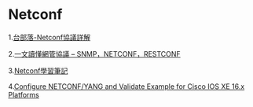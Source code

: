 # Netconf

1.[台部落-Netconf協議詳解](https://www.twblogs.net/a/5b899a0f2b71775d1ce2b15d)

2.[一文讀懂網管協議 – SNMP，NETCONF，RESTCONF](https://codingnote.cc/zh-tw/p/329134/)

3.[Netconf學習筆記](https://cshihong.github.io/2019/12/29/Netconf%E5%8D%8F%E8%AE%AE%E5%AD%A6%E4%B9%A0%E7%AC%94%E8%AE%B0/#Netconf%E6%A0%87%E5%87%86%E8%83%BD%E5%8A%9B%EF%BC%9A)

4.[Configure NETCONF/YANG and Validate Example for Cisco IOS XE 16.x Platforms](https://www.cisco.com/c/en/us/support/docs/storage-networking/management/200933-YANG-NETCONF-Configuration-Validation.html)
